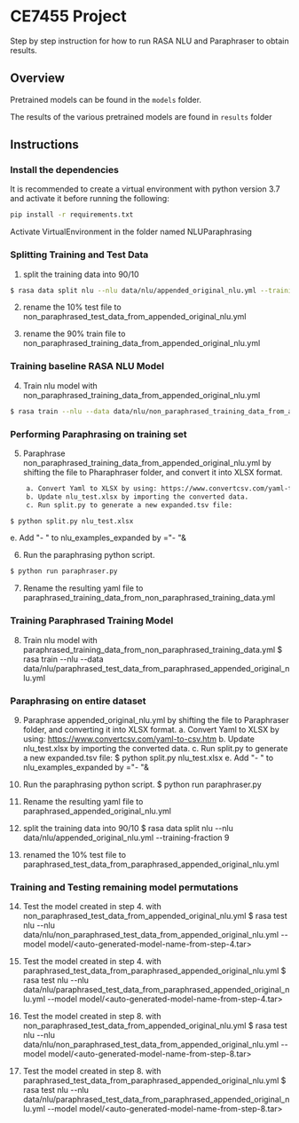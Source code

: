 # CE7455 Project

Step by step instruction for how to run RASA NLU and Paraphraser to obtain results.

## Overview

Pretrained models can be found in the `models` folder.

The results of the various pretrained models are found in `results` folder

## Instructions

### Install the dependencies
It is recommended to create a virtual environment with python version 3.7 and activate it before running the following:
```sh
pip install -r requirements.txt
```
Activate VirtualEnvironment in the folder named NLUParaphrasing

### Splitting Training and Test Data

1. split the training data into 90/10
```sh
$ rasa data split nlu --nlu data/nlu/appended_original_nlu.yml --training-fraction 9
```
2. rename the 10% test file to non_paraphrased_test_data_from_appended_original_nlu.yml

3. rename the 90% train file to non_paraphrased_training_data_from_appended_original_nlu.yml

### Training baseline RASA NLU Model

4. Train nlu model with non_paraphrased_training_data_from_appended_original_nlu.yml
```sh
$ rasa train --nlu --data data/nlu/non_paraphrased_training_data_from_appended_original_nlu.yml
```
### Performing Paraphrasing on training set

5. Paraphrase non_paraphrased_training_data_from_appended_original_nlu.yml by shifting the file to Pharaphraser folder, and convert it into XLSX format.
```sh
	a. Convert Yaml to XLSX by using: https://www.convertcsv.com/yaml-to-csv.htm 
	b. Update nlu_test.xlsx by importing the converted data.
	c. Run split.py to generate a new expanded.tsv file:
```
```sh
$ python split.py nlu_test.xlsx
```
e. Add "- " to nlu_examples_expanded by ="- "&<cell>

6. Run the paraphrasing python script.
```sh
$ python run paraphraser.py
```
7. Rename the resulting yaml file to paraphrased_training_data_from_non_paraphrased_training_data.yml
	
### Training Paraphrased Training Model
	
8. Train nlu model with paraphrased_training_data_from_non_paraphrased_training_data.yml
	$ rasa train --nlu --data data/nlu/paraphrased_test_data_from_paraphrased_appended_original_nlu.yml

### Paraphrasing on entire dataset
	
9. Paraphrase appended_original_nlu.yml by shifting the file to Paraphraser folder, and converting it into XLSX format.
	a. Convert Yaml to XLSX by using: https://www.convertcsv.com/yaml-to-csv.htm 
	b. Update nlu_test.xlsx by importing the converted data.
	c. Run split.py to generate a new expanded.tsv file:
$ python split.py nlu_test.xlsx
e. Add "- " to nlu_examples_expanded by ="- "&<cell>

10. Run the paraphrasing python script.
	$ python run paraphraser.py

11. Rename the resulting yaml file to paraphrased_appended_original_nlu.yml

12. split the training data into 90/10
	$ rasa data split nlu --nlu data/nlu/appended_original_nlu.yml --training-fraction 9

13. renamed the 10% test file to paraphrased_test_data_from_paraphrased_appended_original_nlu.yml
	
### Training and Testing remaining model permutations

14. Test the model created in step 4. with non_paraphrased_test_data_from_appended_original_nlu.yml
	$ rasa test nlu --nlu data/nlu/non_paraphrased_test_data_from_appended_original_nlu.yml --model model/<auto-generated-model-name-from-step-4.tar>

15. Test the model created in step 4. with paraphrased_test_data_from_paraphrased_appended_original_nlu.yml
	$ rasa test nlu --nlu data/nlu/paraphrased_test_data_from_paraphrased_appended_original_nlu.yml --model model/<auto-generated-model-name-from-step-4.tar>

16. Test the model created in step 8. with non_paraphrased_test_data_from_appended_original_nlu.yml
	$ rasa test nlu --nlu data/nlu/non_paraphrased_test_data_from_appended_original_nlu.yml --model model/<auto-generated-model-name-from-step-8.tar>
17. Test the model created in step 8. with paraphrased_test_data_from_paraphrased_appended_original_nlu.yml
	$ rasa test nlu --nlu data/nlu/paraphrased_test_data_from_paraphrased_appended_original_nlu.yml --model model/<auto-generated-model-name-from-step-8.tar>

